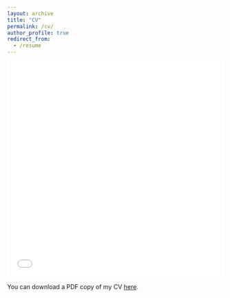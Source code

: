 ```yaml
---
layout: archive
title: "CV"
permalink: /cv/
author_profile: true
redirect_from:
  - /resume
---
```


<iframe src="/files/Fechisin_CV.pdf" width="100%" height="500" frameborder="no" border="0" marginwidth="0" marginheight="0"></iframe>

You can download a PDF copy of my CV [here](/files/Fechisin_CV.pdf).
